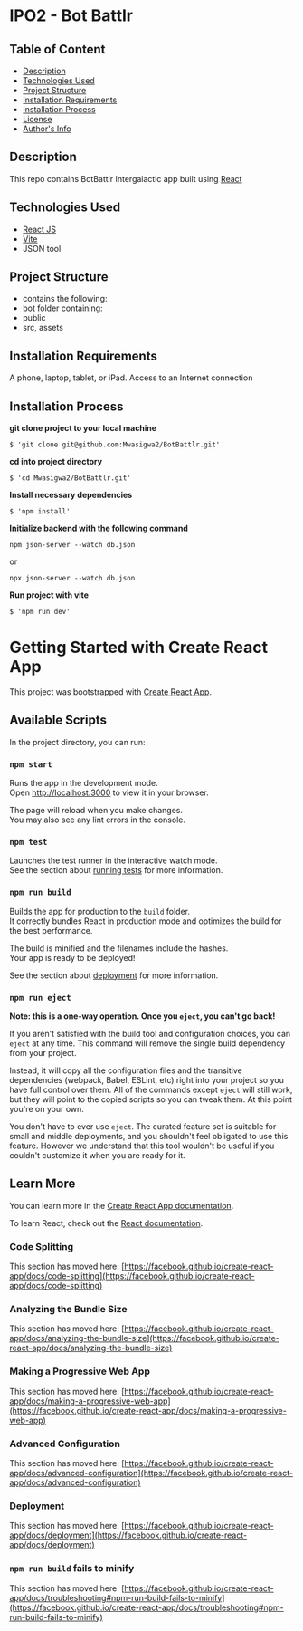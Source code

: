 # IPO2 -  Bot Battlr
## Table of Content
- [Description](https://github.com/Mwasigwa2/BotBattlr#description)
- [Technologies Used](https://github.com/Mwasigwa2/BotBattlr#technologies-used)
- [Project Structure](https://github.com/Mwasigwa2/BotBattlr#project-structure)
- [Installation Requirements](https://github.com/Mwasigwa2/BotBattlr#installation-requirements)
- [Installation Process](https://github.com/Mwasigwa2/BotBattlr#installation-process)
- [License](https://github.com/Mwasigwa2/BotBattlr#license)
- [Author's Info](https://github.com/Mwasigwa2/BotBattlr#authors-info)
  
## Description
This repo contains BotBattlr Intergalactic app
built using [React](https://react.dev/blog/2023/03/16/introducing-react-dev)
## Technologies Used
- [React JS](https://react.dev/blog/2023/03/16/introducing-react-dev)
- [Vite](https://vitejs.dev/)
- JSON tool
## Project Structure 
- contains the following:
- bot folder containing:
 - public
 - src, assets
## Installation Requirements
A phone, laptop, tablet, or iPad. 
Access to an Internet connection
## Installation Process
**git clone project to your local machine**
```
$ 'git clone git@github.com:Mwasigwa2/BotBattlr.git'
```
**cd into project directory**
```
$ 'cd Mwasigwa2/BotBattlr.git'
```
**Install necessary dependencies**
```
$ 'npm install'
```
**Initialize backend with the following command**
```
npm json-server --watch db.json
```
or 
```
npx json-server --watch db.json
```
**Run project with vite**

```
$ 'npm run dev'
```

# Getting Started with Create React App

This project was bootstrapped with [Create React App](https://github.com/facebook/create-react-app).

## Available Scripts

In the project directory, you can run:

### `npm start`

Runs the app in the development mode.\
Open [http://localhost:3000](http://localhost:3000) to view it in your browser.

The page will reload when you make changes.\
You may also see any lint errors in the console.

### `npm test`

Launches the test runner in the interactive watch mode.\
See the section about [running tests](https://facebook.github.io/create-react-app/docs/running-tests) for more information.

### `npm run build`

Builds the app for production to the `build` folder.\
It correctly bundles React in production mode and optimizes the build for the best performance.

The build is minified and the filenames include the hashes.\
Your app is ready to be deployed!

See the section about [deployment](https://facebook.github.io/create-react-app/docs/deployment) for more information.

### `npm run eject`

**Note: this is a one-way operation. Once you `eject`, you can't go back!**

If you aren't satisfied with the build tool and configuration choices, you can `eject` at any time. This command will remove the single build dependency from your project.

Instead, it will copy all the configuration files and the transitive dependencies (webpack, Babel, ESLint, etc) right into your project so you have full control over them. All of the commands except `eject` will still work, but they will point to the copied scripts so you can tweak them. At this point you're on your own.

You don't have to ever use `eject`. The curated feature set is suitable for small and middle deployments, and you shouldn't feel obligated to use this feature. However we understand that this tool wouldn't be useful if you couldn't customize it when you are ready for it.

## Learn More

You can learn more in the [Create React App documentation](https://facebook.github.io/create-react-app/docs/getting-started).

To learn React, check out the [React documentation](https://reactjs.org/).

### Code Splitting

This section has moved here: [https://facebook.github.io/create-react-app/docs/code-splitting](https://facebook.github.io/create-react-app/docs/code-splitting)

### Analyzing the Bundle Size

This section has moved here: [https://facebook.github.io/create-react-app/docs/analyzing-the-bundle-size](https://facebook.github.io/create-react-app/docs/analyzing-the-bundle-size)

### Making a Progressive Web App

This section has moved here: [https://facebook.github.io/create-react-app/docs/making-a-progressive-web-app](https://facebook.github.io/create-react-app/docs/making-a-progressive-web-app)

### Advanced Configuration

This section has moved here: [https://facebook.github.io/create-react-app/docs/advanced-configuration](https://facebook.github.io/create-react-app/docs/advanced-configuration)

### Deployment

This section has moved here: [https://facebook.github.io/create-react-app/docs/deployment](https://facebook.github.io/create-react-app/docs/deployment)

### `npm run build` fails to minify

This section has moved here: [https://facebook.github.io/create-react-app/docs/troubleshooting#npm-run-build-fails-to-minify](https://facebook.github.io/create-react-app/docs/troubleshooting#npm-run-build-fails-to-minify)
